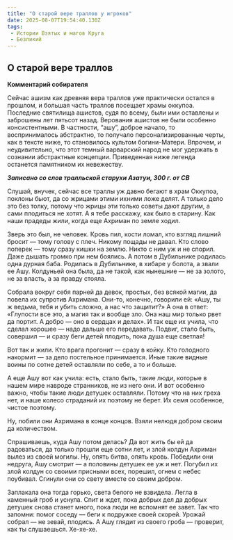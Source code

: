 ```yaml
---
title: "О старой вере траллов у игроков"
date: 2025-08-07T19:54:40.130Z
tags:
 - Истории Взятых и магов Круга
 - Безликий
---
```


О старой вере траллов
---------------------

**Комментарий собирателя**

Сейчас ашизм как древняя вера траллов уже практически остался в прошлом,
и большая часть траллов посещает храмы оккупоа. Последние святилища
ашистов, судя по всему, были ими оставлены и заброшены лет пятьсот
назад. Верования ашистов не были особенно консистентными. В частности,
“ашу”, доброе начало, то воспринималось абстрактно, то получало
персонализированные черты, как в тексте ниже, то становилось культом
богини-Матери. Впрочем, и неудивительно, что этот темный варварский
народ не мог удержать в сознании абстрактные концепции. Приведенная ниже
легенда останется памятником их невежеству.

***Записано со слов тралльской старухи Азатуи, 300 г. от СВ***

Слушай, внучек, сейчас все траллы уж давно бегают в храм Оккупоа,
поклоны бьют, да со жрицами этими ихними ложе делят. А только дело это
без толку, потому что жрицы эти только советы дают другим, а сами
плодиться не хотят. А я тебе расскажу, как было в старину. Как наши
прадеды жили, когда еще Ахриман по земле ходил.

Зверь это был, не человек. Кровь пил, кости ломал, кто взгляд лишний
бросит — тому голову с плеч. Никому пощады не давал. Кто слово поперек —
тому сразу кишки на землю. Никто с ним уж и не спорил. Даже дышать
громко при нем боялись. А потом в Дубильнике родилась одна дурная баба.
Родилась в Дубильнике, в хибаре у болота, а звали ее Ашу. Колдуньей она
была, да не такой, как нынешние — не за золото, не за власть, а за
правду стояла.

Собрала вокруг себя парней да девок, простых, без всякой магии, да
повела их супротив Ахримана. Они-то, конечно, говорили ей: «Ашу, ты ж
ведьма, тебя и убить сложно, а нас что защитит?» А она в ответ:
«Глупости все это, а магия так и вообще зло. Она наш мир только рвет да
портит. А добро — оно в сердцах и делах». И так еще их учила, что сделал
хорошее — надо дальше его передавать. Подвиг, стало быть, совершил — и
сразу беги детей плодить, пока душа еще светлая!

Вот так и жили. Кто врага прогонит — сразу в койку. Кто голодного
накормит — за дело постельное принимается. Иные такие видные воины по
сотне детей оставляли по себе, а то и больше.

А еще Ашу вот как учила: есть, стало быть, такие люди, которые в нашем
мире навроде странников, не из него они. И вот особенно важно, чтобы
такие люди детушек оставляли. Потому что на них греха нет, и наше колесо
страданий их поэтому не берет. Их семя особенное, чистое поэтому.

Ну, побили они Ахримана в конце концов. Взяли нелюдя добром своим да
количеством.

Спрашиваешь, куда Ашу потом делась? Да вот жить бы ей да радоваться, да
только прошли еще сотни лет, и злой колдун Ахриман вылез из своей
могилы. Ну, опять битва, опять кровь. Победили они недруга, Ашу смотрит
— а половины детушек ее уж и нет. Погубил их злой колдун со своими
присными всех, порешил, огнем с небес поубивал. Сгинули они со свету
вместе со своим добром.

Заплакала она тогда горько, света белого не взвидела. Легла в каменный
гроб и уснула. Спит и ждет, пока добрых дел да добрых детушек снова
станет много, пока люди не вспомнят ее завет. Так что запомни: помог
соседу — беги к подружке своей скорей. Урожай собрал — не зевай,
плодись. А Ашу глядит из своего гроба — проверит, как ты слушаешься.
Хе-хе-хе.
